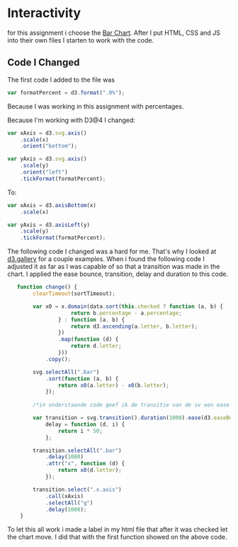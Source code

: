# Interactivity

for this assignment i choose the [Bar Chart](https://bl.ocks.org/mbostock/3885304). After I put HTML, CSS and JS into their own files I starten to work with the code. 

## Code I Changed

The first code I added to the file was
```js
var formatPercent = d3.format(".0%");
```
Because I was working in this assignment with percentages.

Because I'm working with D3@4 I changed:

```js
var xAxis = d3.svg.axis()
    .scale(x)
    .orient("bottom");

var yAxis = d3.svg.axis()
    .scale(y)
    .orient("left")
    .tickFormat(formatPercent);
```
    
 To:
 
```js
var xAxis = d3.axisBottom(x)
    .scale(x)

var yAxis = d3.axisLeft(y)
    .scale(y)
    .tickFormat(formatPercent);
```
    
The following code I changed was a hard for me. That's why I looked at [d3.gallery](https://github.com/d3/d3/wiki/Gallery) for a couple examples. When i found the following code I adjusted it as far as I was capable of so that a transition was made in the chart. I applied the ease bounce, transition, delay and duration to this code. 

```js
   function change() {
        clearTimeout(sortTimeout);

        var x0 = x.domain(data.sort(this.checked ? function (a, b) {
                    return b.percentage - a.percentage;
                } : function (a, b) {
                    return d3.ascending(a.letter, b.letter);
                })
                .map(function (d) {
                    return d.letter;
                }))
            .copy();

        svg.selectAll(".bar")
            .sort(function (a, b) {
                return x0(a.letter) - x0(b.letter);
            });
        
        /*in onderstaande code geef ik de transitie van de sv een ease bounce en geef ik de transitie een duur van 1 seconde.*/

        var transition = svg.transition().duration(1000).ease(d3.easeBounce),
            delay = function (d, i) {
                return i * 50;
            };

        transition.selectAll(".bar")
            .delay(1000)
            .attr("x", function (d) {
                return x0(d.letter);
            });

        transition.select(".x.axis")
            .call(xAxis)
            .selectAll("g")
            .delay(1000);
    }
```

To let this all work i made a label in my html file that after it was checked let the chart move. I did that with the first function showed on the above code.
